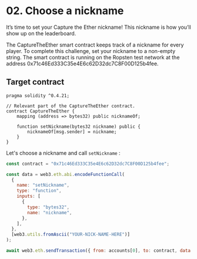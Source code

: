 # 02. Choose a nickname

It’s time to set your Capture the Ether nickname! This nickname is how you’ll show up on the leaderboard.

The CaptureTheEther smart contract keeps track of a nickname for every player. To complete this challenge, set your nickname to a non-empty string. The smart contract is running on the Ropsten test network at the address 0x71c46Ed333C35e4E6c62D32dc7C8F00D125b4fee.

## Target contract

```solidity
pragma solidity ^0.4.21;

// Relevant part of the CaptureTheEther contract.
contract CaptureTheEther {
    mapping (address => bytes32) public nicknameOf;

    function setNickname(bytes32 nickname) public {
        nicknameOf[msg.sender] = nickname;
    }
}
```

Let's choose a nickname and call `setNickname` :

```js
const contract = "0x71c46Ed333C35e4E6c62D32dc7C8F00D125b4fee";

const data = web3.eth.abi.encodeFunctionCall(
  {
    name: "setNickname",
    type: "function",
    inputs: [
      {
        type: "bytes32",
        name: "nickname",
      },
    ],
  },
  [web3.utils.fromAscii("YOUR-NICK-NAME-HERE")]
);

await web3.eth.sendTransaction({ from: accounts[0], to: contract, data: data });
```
